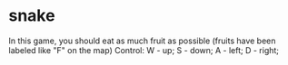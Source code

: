 # snake
In this game, you should eat as much fruit as possible (fruits have been labeled like "F" on the map)
Control:
W - up;
S - down;
A - left;
D - right;
